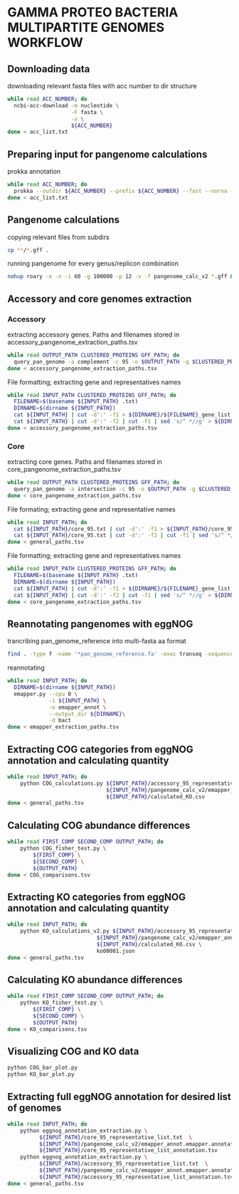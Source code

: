 # GAMMA PROTEO BACTERIA MULTIPARTITE GENOMES WORKFLOW
## Downloading data
downloading relevant fasta files with acc number to dir structure

```bash
while read ACC_NUMBER; do
  ncbi-acc-download -m nucleotide \
                    -F fasta \
                    -v \
                    ${ACC_NUMBER}
done < acc_list.txt
```

## Preparing input for pangenome calculations
prokka annotation

```bash
while read ACC_NUMBER; do
  prokka --outdir ${ACC_NUMBER} --prefix ${ACC_NUMBER} --fast --norna --notrna --cpus 12 ${ACC_NUMBER}.fa
done < acc_list.txt
```

## Pangenome calculations
copying relevant files from subdirs
```bash
cp **/*.gff .
```
running pangenome for every genus/replicon combination
```bash
nohup roary -e -n -i 60 -g 100000 -p 12 -v -f pangenome_calc_v2 *.gff &
```
## Accessory and core genomes extraction
### Accessory
extracting accessory genes. Paths and filenames stored in accessory_pangenome_extraction_paths.tsv 
```bash
while read OUTPUT_PATH CLUSTERED_PROTEINS GFF_PATH; do
  query_pan_genome -a complement -c 95 -o $OUTPUT_PATH -g $CLUSTERED_PROTEINS $GFF_PATH
done < accessory_pangenome_extraction_paths.tsv
```

File formatting; extracting gene and representatives names
```bash
while read INPUT_PATH CLUSTERED_PROTEINS GFF_PATH; do
  FILENAME=$(basename ${INPUT_PATH} .txt)
  DIRNAME=$(dirname ${INPUT_PATH})
  cat ${INPUT_PATH} | cut -d':' -f1 > ${DIRNAME}/${FILENAME}_gene_list.txt
  cat ${INPUT_PATH} | cut -d':' -f2 | cut -f1 | sed 's/^ *//g' > ${DIRNAME}/${FILENAME}_representative_list.txt
done < accessory_pangenome_extraction_paths.tsv
```
### Core
extracting core genes. Paths and filenames stored in core_pangenome_extraction_paths.tsv
```bash
while read OUTPUT_PATH CLUSTERED_PROTEINS GFF_PATH; do
  query_pan_genome -a intersection -c 95 -o $OUTPUT_PATH -g $CLUSTERED_PROTEINS $GFF_PATH
done < core_pangenome_extraction_paths.tsv
```
File formating; extracting gene and representative names
```bash
while read INPUT_PATH; do
  cat ${INPUT_PATH}/core_95.txt | cut -d':' -f1 > ${INPUT_PATH}/core_95_gene_list.txt
  cat ${INPUT_PATH}/core_95.txt | cut -d':' -f2 | cut -f1 | sed 's/^ *//g' > ${INPUT_PATH}/core_95_representative_list.txt
done < general_paths.tsv
```

File formatting; extracting gene and representatives names
```bash
while read INPUT_PATH CLUSTERED_PROTEINS GFF_PATH; do
  FILENAME=$(basename ${INPUT_PATH} .txt)
  DIRNAME=$(dirname ${INPUT_PATH})
  cat ${INPUT_PATH} | cut -d':' -f1 > ${DIRNAME}/${FILENAME}_gene_list.txt
  cat ${INPUT_PATH} | cut -d':' -f2 | cut -f1 | sed 's/^ *//g' > ${DIRNAME}/${FILENAME}_representative_list.txt
done < core_pangenome_extraction_paths.tsv
```
## Reannotating pangenomes with eggNOG
trancribing pan_genome_reference into multi-fasta aa format
```bash
find . -type f -name '*pan_genome_reference.fa' -exec transeq -sequence {} -outseq {}.protein -trim \;
```
reannotating
```bash
while read INPUT_PATH; do
  DIRNAME=$(dirname ${INPUT_PATH})
  emapper.py --cpu 0 \
             -i ${INPUT_PATH} \
             -o emapper_annot \
             --output_dir ${DIRNAME}\
             -d bact
done < emapper_extraction_paths.tsv

```

## Extracting COG categories from eggNOG annotation and calculating quantity
```bash
while read INPUT_PATH; do
    python COG_calculations.py ${INPUT_PATH}/accessory_95_representative_list.txt \
                               ${INPUT_PATH}/pangenome_calc_v2/emapper_annot.emapper.annotations \
                               ${INPUT_PATH}/calculated_KO.csv
done < general_paths.tsv
```
## Calculating COG abundance differences
```bash
while read FIRST_COMP SECOND_COMP OUTPUT_PATH; do
    python COG_fisher_test.py \
        ${FIRST_COMP} \
        ${SECOND_COMP} \
        ${OUTPUT_PATH}
done < COG_comparisons.tsv
```
## Extracting KO categories from eggNOG annotation and calculating quantity
```bash
while read INPUT_PATH; do
    python KO_calculations_v2.py ${INPUT_PATH}/accessory_95_representative_list.txt \
                            ${INPUT_PATH}/pangenome_calc_v2/emapper_annot.emapper.annotations \
                            ${INPUT_PATH}/calculated_KO.csv \
                            ko00001.json
done < general_paths.tsv
```
## Calculating KO abundance differences
```bash
while read FIRST_COMP SECOND_COMP OUTPUT_PATH; do
    python KO_fisher_test.py \
        ${FIRST_COMP} \
        ${SECOND_COMP} \
        ${OUTPUT_PATH}
done < KO_comparisons.tsv
```

## Visualizing COG and KO data
```bash
python COG_bar_plot.py
python KO_bar_plot.py
```

## Extracting full eggNOG annotation for desired list of genomes
```bash
while read INPUT_PATH; do
    python eggnog_annotation_extraction.py \
          ${INPUT_PATH}/core_95_representative_list.txt  \
          ${INPUT_PATH}/pangenome_calc_v2/emapper_annot.emapper.annotations \
          ${INPUT_PATH}/core_95_representative_list_annotation.tsv
    python eggnog_annotation_extraction.py \
          ${INPUT_PATH}/accessory_95_representative_list.txt  \
          ${INPUT_PATH}/pangenome_calc_v2/emapper_annot.emapper.annotations \
          ${INPUT_PATH}/accessory_95_representative_list_annotation.tsv
done < general_paths.tsv
```
